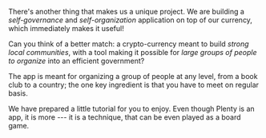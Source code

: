 There's another thing that makes us a unique project. We are building a *self-governance* and *self-organization* 
application on top of our currency, which immediately makes it useful!

Can you think of a better match: a crypto-currency meant to build *strong local communities*, with a tool making it 
possible for *large groups of people to organize* into an efficient government?

The app is meant for organizing a group of people at any level, from a book club to a country; the one key ingredient
 is that you have to meet on regular basis.
 
 We have prepared a little tutorial for you to enjoy. Even though Plenty is an app, it is more --- it is a technique,
  that can be even played as a board game.